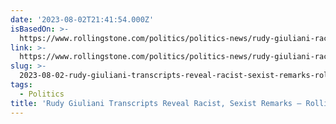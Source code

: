 ```yaml
---
date: '2023-08-02T21:41:54.000Z'
isBasedOn: >-
  https://www.rollingstone.com/politics/politics-news/rudy-giuliani-racist-sexist-remarks-lawsuit-1234799473/
link: >-
  https://www.rollingstone.com/politics/politics-news/rudy-giuliani-racist-sexist-remarks-lawsuit-1234799473/
slug: >-
  2023-08-02-rudy-giuliani-transcripts-reveal-racist-sexist-remarks-rolling-stone
tags:
  - Politics
title: 'Rudy Giuliani Transcripts Reveal Racist, Sexist Remarks – Rolling Stone'
---
```


